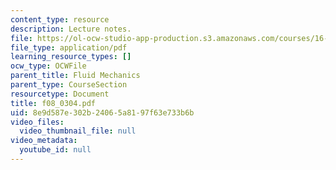 ```yaml
---
content_type: resource
description: Lecture notes.
file: https://ol-ocw-studio-app-production.s3.amazonaws.com/courses/16-01-unified-engineering-i-ii-iii-iv-fall-2005-spring-2006/8e9d587e302b24065a8197f63e733b6b_f08_0304.pdf
file_type: application/pdf
learning_resource_types: []
ocw_type: OCWFile
parent_title: Fluid Mechanics
parent_type: CourseSection
resourcetype: Document
title: f08_0304.pdf
uid: 8e9d587e-302b-2406-5a81-97f63e733b6b
video_files:
  video_thumbnail_file: null
video_metadata:
  youtube_id: null
---
```

